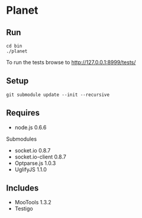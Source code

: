 # Planet

Run
---

	cd bin
	./planet

To run the tests browse to http://127.0.0.1:8999/tests/

Setup
-----

	git submodule update --init --recursive

Requires
--------

  - node.js 0.6.6

Submodules

  - socket.io 0.8.7
  - socket.io-client 0.8.7
  - Optparse.js 1.0.3
  - UglifyJS 1.1.0

Includes
--------

  - MooTools 1.3.2
  - Testigo
